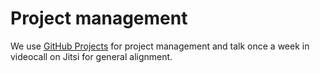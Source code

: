# Project management

We use [GitHub Projects](https://github.com/orgs/web3privacy/projects/8) for project management and talk once a week in videocall on Jitsi for general alignment.
